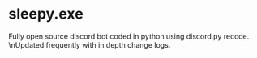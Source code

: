 # sleepy.exe
Fully open source discord bot coded in python using discord.py recode.
\nUpdated frequently with in depth change logs.
